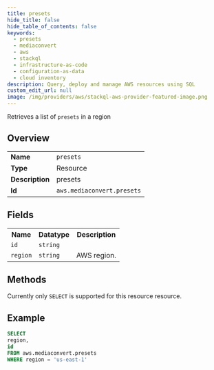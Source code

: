 ```yaml
---
title: presets
hide_title: false
hide_table_of_contents: false
keywords:
  - presets
  - mediaconvert
  - aws
  - stackql
  - infrastructure-as-code
  - configuration-as-data
  - cloud inventory
description: Query, deploy and manage AWS resources using SQL
custom_edit_url: null
image: /img/providers/aws/stackql-aws-provider-featured-image.png
---
```

Retrieves a list of <code>presets</code> in a region

## Overview
<table><tbody>
<tr><td><b>Name</b></td><td><code>presets</code></td></tr>
<tr><td><b>Type</b></td><td>Resource</td></tr>
<tr><td><b>Description</b></td><td>presets</td></tr>
<tr><td><b>Id</b></td><td><code>aws.mediaconvert.presets</code></td></tr>
</tbody></table>

## Fields
<table><tbody>
<tr><th>Name</th><th>Datatype</th><th>Description</th></tr>
<tr><td><code>id</code></td><td><code>string</code></td><td></td></tr>
<tr><td><code>region</code></td><td><code>string</code></td><td>AWS region.</td></tr>

</tbody></table>

## Methods
Currently only <code>SELECT</code> is supported for this resource resource.





## Example
```sql
SELECT
region,
id
FROM aws.mediaconvert.presets
WHERE region = 'us-east-1'
```
